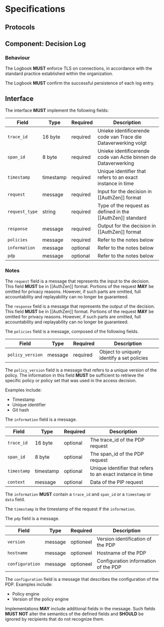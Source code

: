 # Specifications

## Protocols

## Component: Decision Log

### Behaviour

The Logbook **MUST** enforce TLS on connections, in accordance with the standard practice established within the organization.

The Logbook **MUST** confirm the successful persistence of each log entry.

## Interface

The interface **MUST** implement the following fields:

| Field           | Type    | Required  | Description                                        |
|----------------|-----------|-----------|----------------------------------------------------------------|
| `trace_id`     | 16 byte   | required  | Unieke identificerende code van Trace die Dataverwerking volgt |
| `span_id`      | 8 byte    | required  | Unieke identificerende code van Actie binnen de Dataverwerking |
| `timestamp`    | timestamp | required  | Unique identifier that refers to an exact instance in time     |
| `request`      | message   | required  | Input for the decision in [[AuthZen]] format                   |
| `request_type` | string    | required  | Type of the request as defined in the [[AuthZen]] standard     |
| `response`     | message   | required  | Output for the decision in [[AuthZen]] format                  |
| `policies`     | message   | required  | Refer to the notes below                                       |
| `information`  | message   | optional  | Refer to the notes below                                 |
| `pdp`          | message   | optional  | Refer to the notes below                                 |

### Notes
The `request` field is a message that represents the input to the decision. This field **MUST** be in [[AuthZen]] format. Portions 
of the request **MAY** be omitted for privacy reasons. However, if such parts are omitted, full accountability and 
replayability can no longer be guaranteed.

The `response` field is a message that represents the output of the decision. This field **MUST** be in [[AuthZen]] format. Portions
of the request **MAY** be omitted for privacy reasons. However, if such parts are omitted, full accountability and
replayability can no longer be guaranteed.

The `policies` field is a message, composed of the following fields.

| Field           | Type    | Required  | Description                             |
|------------------|---------|---------------|--------------------------------------------|
| `policy_version` | message | required     | Object to uniquely identify a set policies |

The `policy_version` field is a message that refers to a unique version of the policy. The information in this field **MUST** 
be sufficient to retrieve the specific policy or policy set that was used in the access decision.

Examples include:
- Timestamp
- Unique identifier
- Git hash

The `information` field is a message.

| Field           | Type    | Required  | Description                                            |
|------------|-----------|-----------|------------------------------------------------------------|
| `trace_id` | 16 byte   | optional  | The trace_id of the PDP request                            |
| `span_id`  | 8 byte    | optional | The span_id of the PDP request                             | |
| `timestamp` | timestamp | optional | Unique identifier that refers to an exact instance in time | |
| `context`  | message   | optional | Data of the PIP request                                    | |

The `information` **MUST** contain a `trace_id` and `span_id` or a `timestamp` or `data` field.

The `timestamp` is the timestamp of the request if the `information`.

The `pdp` field is a message.

| Field           | Type    | Required  | Description                          |
|-----------------|---------|-----------|--------------------------------------|
| `version`       | message | optioneel | Version identification of the PDP    |
| `hostname`      | message | optioneel | Hostname of the PDP                  |
| `configuration` | message | optioneel | Configuration information of the PDP |

The `configuration` field is a message that describes the configuration of the PDP. Examples include:
- Policy engine
- Version of the policy engine

Implementations **MAY** include additional fields in the message. Such fields **MUST NOT** alter the semantics of the 
defined fields and **SHOULD** be ignored by recipients that do not recognize them.